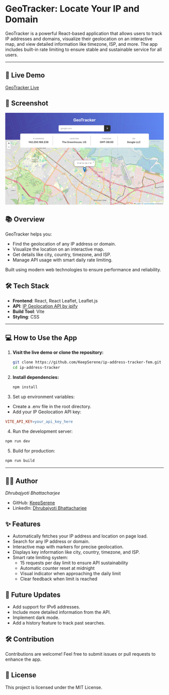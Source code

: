 # GeoTracker: Locate Your IP and Domain

GeoTracker is a powerful React-based application that allows users to track IP addresses and domains, visualize their geolocation on an interactive map, and view detailed information like timezone, ISP, and more. The app includes built-in rate limiting to ensure stable and sustainable service for all users.

---

## 🚀 Live Demo

[GeoTracker Live](https://geo-tracker-kappa.vercel.app/)

## 📸 Screenshot

![App Screenshot](./public/geo-tracker-home.png)

## 📚 Overview

GeoTracker helps you:

- Find the geolocation of any IP address or domain.
- Visualize the location on an interactive map.
- Get details like city, country, timezone, and ISP.
- Manage API usage with smart daily rate limiting.

Built using modern web technologies to ensure performance and reliability.

## 🛠️ Tech Stack

- **Frontend**: React, React Leaflet, Leaflet.js
- **API**: [IP Geolocation API by ipify](https://geo.ipify.org)
- **Build Tool**: Vite
- **Styling**: CSS

---

## 💻 How to Use the App

1. **Visit the live demo or clone the repository:**
   ```bash
   git clone https://github.com/KeepSerene/ip-address-tracker-fem.git
   cd ip-address-tracker
   ```
2. **Install dependencies:**

   ```bash
   npm install
   ```

3. Set up environment variables:

- Create a .env file in the root directory.
- Add your IP Geolocation API key:

```makefile
VITE_API_KEY=your_api_key_here
```

4. Run the development server:

```bash
npm run dev
```

5. Build for production:

```bash
npm run build
```

---

## 👨‍💻 Author

_Dhrubajyoti Bhattacharjee_

- GitHub: [KeepSerene](https://github.com/KeepSerene)
- LinkedIn: [Dhrubajyoti Bhattacharjee](https://www.linkedin.com/in/dhrubajyoti-bhattacharjee-320822318/)

## ✨ Features

- Automatically fetches your IP address and location on page load.
- Search for any IP address or domain.
- Interactive map with markers for precise geolocation.
- Displays key information like city, country, timezone, and ISP.
- Smart rate limiting system:
  - 15 requests per day limit to ensure API sustainability
  - Automatic counter reset at midnight
  - Visual indicator when approaching the daily limit
  - Clear feedback when limit is reached

## 🌟 Future Updates

- Add support for IPv6 addresses.
- Include more detailed information from the API.
- Implement dark mode.
- Add a history feature to track past searches.

## 🛠️ Contribution

Contributions are welcome! Feel free to submit issues or pull requests to enhance the app.

## 📜 License

This project is licensed under the MIT License.

